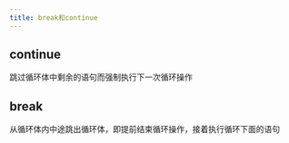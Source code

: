 ```yaml
---
title: break和continue
---
```

## continue

跳过循环体中剩余的语句而强制执行下一次循环操作

## break

从循环体内中途跳出循环体，即提前结束循环操作，接着执行循环下面的语句